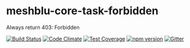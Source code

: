 # meshblu-core-task-forbidden
Always return 403: Forbidden

[![Build Status](https://travis-ci.org/octoblu/meshblu-core-task-forbidden.svg?branch=master)](https://travis-ci.org/octoblu/meshblu-core-task-forbidden)
[![Code Climate](https://codeclimate.com/github/octoblu/meshblu-core-task-forbidden/badges/gpa.svg)](https://codeclimate.com/github/octoblu/meshblu-core-task-forbidden)
[![Test Coverage](https://codeclimate.com/github/octoblu/meshblu-core-task-forbidden/badges/coverage.svg)](https://codeclimate.com/github/octoblu/meshblu-core-task-forbidden)
[![npm version](https://badge.fury.io/js/meshblu-core-task-forbidden.svg)](http://badge.fury.io/js/meshblu-core-task-forbidden)
[![Gitter](https://badges.gitter.im/octoblu/help.svg)](https://gitter.im/octoblu/help)

